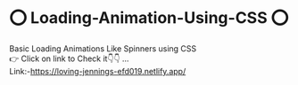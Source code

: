 # ⭕ Loading-Animation-Using-CSS ⭕ </br>
Basic Loading Animations Like Spinners using CSS </br>
👉 Click on link to Check it👇👇 ...</br>
Link:-https://loving-jennings-efd019.netlify.app/
